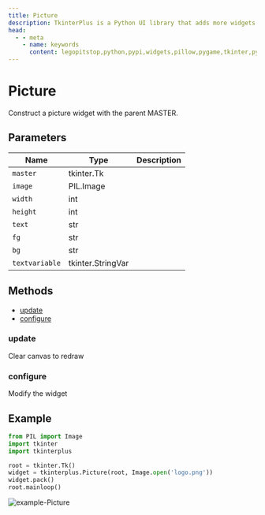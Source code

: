 ```yaml
---
title: Picture
description: TkinterPlus is a Python UI library that adds more widgets to Tkinter
head:
  - - meta
    - name: keywords
      content: legopitstop,python,pypi,widgets,pillow,pygame,tkinter,pythonpackage
---
```


# Picture

Construct a picture widget with the parent MASTER.

## Parameters

| Name           | Type              | Description |
| -------------- | ----------------- | ----------- |
| `master`       | tkinter.Tk        |             |
| `image`        | PIL.Image         |             |
| `width`        | int               |             |
| `height`       | int               |             |
| `text`         | str               |             |
| `fg`           | str               |             |
| `bg`           | str               |             |
| `textvariable` | tkinter.StringVar |             |

## Methods

- [update](#update)
- [configure](#configure)

### update

Clear canvas to redraw

### configure

Modify the widget

## Example

```py
from PIL import Image
import tkinter
import tkinterplus

root = tkinter.Tk()
widget = tkinterplus.Picture(root, Image.open('logo.png'))
widget.pack()
root.mainloop()
```

![example-Picture](/images/example-Picture.png)
